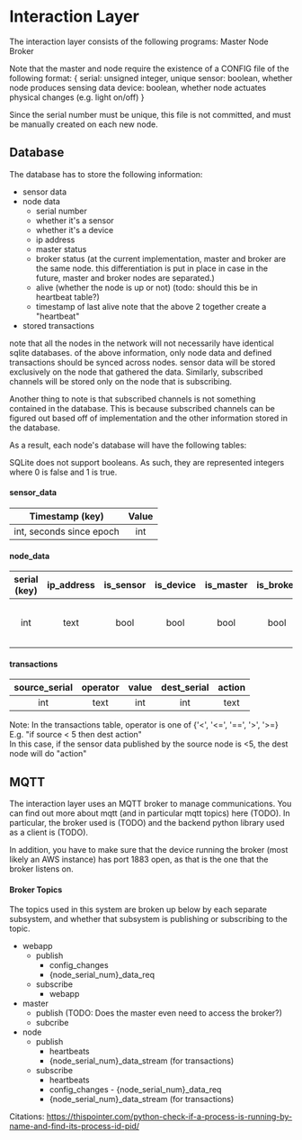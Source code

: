 # Interaction Layer
The interaction layer consists of the following programs:
Master
Node
Broker

Note that the master and node require the existence of a CONFIG file of the
following format:
{
    serial: unsigned integer, unique
    sensor: boolean, whether node produces sensing data
    device: boolean, whether node actuates physical changes (e.g. light on/off)
}

Since the serial number must be unique, this file is not committed, and must be
manually created on each new node.

## Database

The database has to store the following information:
- sensor data
- node data
    - serial number
    - whether it's a sensor
    - whether it's a device
    - ip address
    - master status
    - broker status (at the current implementation, master and broker are the
      same node. this differentiation is put in place in case in the future,
      master and broker nodes are separated.)
    - alive (whether the node is up or not) (todo: should this be in heartbeat table?)
    - timestamp of last alive
      note that the above 2 together create a "heartbeat"
- stored transactions

note that all the nodes in the network will not necessarily have identical
sqlite databases. of the above information, only node data and defined
transactions should be synced across nodes. sensor data will be stored
exclusively on the node that gathered the data. Similarly, subscribed channels
will be stored only on the node that is subscribing.

Another thing to note is that subscribed channels is not something contained in
the database. This is because subscribed channels can be figured out based off
of implementation and the other information stored in the database.

As a result, each node's database will have the following tables:

SQLite does not support booleans. As such, they are represented integers where
0 is false and 1 is true.

#### sensor\_data
| Timestamp (key)          | Value |
| :----------------------: | :---: |
| int, seconds since epoch | int   |


#### node\_data
| serial (key) | ip\_address | is\_sensor | is\_device | is\_master | is\_broker | is\_up | last\_up                 |
| :-------------:  | :---------: | :--------: | :--------: | :--------: | :--------: | :----: | :----------------------: |
| int              | text        | bool       | bool       | bool       | bool       | bool   | int, seconds since epoch |

#### transactions
| source\_serial | operator | value | dest\_serial | action |
| :------------: | :------: | :---: | :----------: | :----: |
| int            | text     | int   | int          | text   |

Note: In the transactions table, operator is one of {'<', '<=', '==', '>', '>=}
<br>E.g. "if source < 5 then dest action"
<br>In this case, if the sensor data published by the source node is <5, the dest node will do "action"

## MQTT
The interaction layer uses an MQTT broker to manage communications. You can find
out more about mqtt (and in particular mqtt topics) here (TODO). In particular,
the broker used is (TODO) and the backend python library used as a client is
(TODO).

In addition, you have to make sure that the device running the broker (most
likely an AWS instance) has port 1883 open, as that is the one that the broker
listens on.

#### Broker Topics
The topics used in this system are broken up below by each separate subsystem,
and whether that subsystem is publishing or subscribing to the topic.
- webapp
    - publish
        - config_changes
        - {node_serial_num}_data_req
    - subscribe
        - webapp
- master
    - publish (TODO: Does the master even need to access the broker?)
    - subcribe
- node
    - publish
        - heartbeats
        - {node_serial_num}_data_stream (for transactions)
    - subscribe
        - heartbeats
        - config_changes - {node_serial_num}_data_req
        - {node_serial_num}_data_stream (for transactions)


Citations:
https://thispointer.com/python-check-if-a-process-is-running-by-name-and-find-its-process-id-pid/

